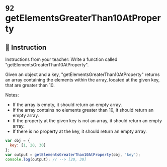 # `92` getElementsGreaterThan10AtProperty
## 📝 Instruction

Instructions from your teacher:
Write a function called "getElementsGreaterThan10AtProperty".

Given an object and a key, "getElementsGreaterThan10AtProperty" returns an array containing the elements within the array, located at the given key, that are greater than 10.

Notes:
* If the array is empty, it should return an empty array.
* If the array contains no elements greater than 10, it should return an empty array.
* If the property at the given key is not an array, it should return an empty array.
* If there is no property at the key, it should return an empty array. 

```js
var obj = {
  key: [1, 20, 30]
};
var output = getElementsGreaterThan10AtProperty(obj, 'key');
console.log(output); // --> [20, 30]
```